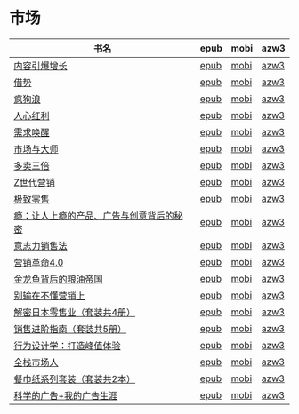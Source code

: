 # 市场

| 书名 | epub | mobi | azw3 |
| --- | --- | --- | --- |
| [内容引爆增长](http://ct.dalanmei.com/f/31084289-771246930-d1df0c) | [epub](http://ct.dalanmei.com/f/31084289-771246930-d1df0c) | [mobi](http://ct.dalanmei.com/f/31084289-771231750-02418a) | [azw3](http://ct.dalanmei.com/f/31084289-771236627-49e679) |
| [借势](http://ct.dalanmei.com/f/31084289-771240648-d857bd) | [epub](http://ct.dalanmei.com/f/31084289-771240648-d857bd) | [mobi](http://ct.dalanmei.com/f/31084289-771228860-cbefc6) | [azw3](http://ct.dalanmei.com/f/31084289-771232657-227d9e) |
| [疯狗浪](http://ct.dalanmei.com/f/31084289-771241353-008afc) | [epub](http://ct.dalanmei.com/f/31084289-771241353-008afc) | [mobi](http://ct.dalanmei.com/f/31084289-771229923-a65a46) | [azw3](http://ct.dalanmei.com/f/31084289-771233479-8e6050) |
| [人心红利](http://ct.dalanmei.com/f/31084289-771246019-6e4c01) | [epub](http://ct.dalanmei.com/f/31084289-771246019-6e4c01) | [mobi](http://ct.dalanmei.com/f/31084289-771230350-80bc24) | [azw3](http://ct.dalanmei.com/f/31084289-771235820-27734d) |
| [需求唤醒](http://ct.dalanmei.com/f/31084289-596120292-ba10af) | [epub](http://ct.dalanmei.com/f/31084289-596120292-ba10af) | [mobi](http://ct.dalanmei.com/f/31084289-596120028-e0b669) | [azw3](http://ct.dalanmei.com/f/31084289-596120199-e883a8) |
| [市场与大师](http://ct.dalanmei.com/f/31084289-589491720-b72402) | [epub](http://ct.dalanmei.com/f/31084289-589491720-b72402) | [mobi](http://ct.dalanmei.com/f/31084289-589444153-2f330c) | [azw3](http://ct.dalanmei.com/f/31084289-589448483-432956) |
| [多卖三倍](http://ct.dalanmei.com/f/31084289-570285868-df825f) | [epub](http://ct.dalanmei.com/f/31084289-570285868-df825f) | [mobi](http://ct.dalanmei.com/f/31084289-570170026-2c186f) | [azw3](http://ct.dalanmei.com/f/31084289-570358041-42d0ed) |
| [Z世代营销](http://ct.dalanmei.com/f/31084289-570237454-10b02a) | [epub](http://ct.dalanmei.com/f/31084289-570237454-10b02a) | [mobi](http://ct.dalanmei.com/f/31084289-569452203-02587d) | [azw3](http://ct.dalanmei.com/f/31084289-571419184-34f7fc) |
| [极致零售](http://ct.dalanmei.com/f/31084289-572087582-0f81a9) | [epub](http://ct.dalanmei.com/f/31084289-572087582-0f81a9) | [mobi](http://ct.dalanmei.com/f/31084289-571728676-e87be6) | [azw3](http://ct.dalanmei.com/f/31084289-572112673-06dd9f) |
| [瘾：让人上瘾的产品、广告与创意背后的秘密](http://ct.dalanmei.com/f/31084289-572093614-417125) | [epub](http://ct.dalanmei.com/f/31084289-572093614-417125) | [mobi](http://ct.dalanmei.com/f/31084289-571727085-6b140f) | [azw3](http://ct.dalanmei.com/f/31084289-572114456-1dbdfe) |
| [意志力销售法](http://ct.dalanmei.com/f/31084289-572116691-9ef5ea) | [epub](http://ct.dalanmei.com/f/31084289-572116691-9ef5ea) | [mobi](http://ct.dalanmei.com/f/31084289-571664921-6cdf22) | [azw3](http://ct.dalanmei.com/f/31084289-572176618-2f90df) |
| [营销革命4.0](http://ct.dalanmei.com/f/31084289-571800268-4c7ead) | [epub](http://ct.dalanmei.com/f/31084289-571800268-4c7ead) | [mobi](http://ct.dalanmei.com/f/31084289-571531945-dc823b) | [azw3](http://ct.dalanmei.com/f/31084289-572195004-806cb6) |
| [金龙鱼背后的粮油帝国](http://ct.dalanmei.com/f/31084289-571866026-43aaeb) | [epub](http://ct.dalanmei.com/f/31084289-571866026-43aaeb) | [mobi](http://ct.dalanmei.com/f/31084289-571551357-6ab919) | [azw3](http://ct.dalanmei.com/f/31084289-572202179-4ec549) |
| [别输在不懂营销上](http://ct.dalanmei.com/f/31084289-571877658-db33fa) | [epub](http://ct.dalanmei.com/f/31084289-571877658-db33fa) | [mobi](http://ct.dalanmei.com/f/31084289-571551722-ebd1db) | [azw3](http://ct.dalanmei.com/f/31084289-572202320-01742e) |
| [解密日本零售业（套装共4册）](http://ct.dalanmei.com/f/31084289-571773867-6394f2) | [epub](http://ct.dalanmei.com/f/31084289-571773867-6394f2) | [mobi](http://ct.dalanmei.com/f/31084289-571496033-29caf0) | [azw3](http://ct.dalanmei.com/f/31084289-571918782-864eeb) |
| [销售进阶指南（套装共5册）](http://ct.dalanmei.com/f/31084289-572121015-e3fd71) | [epub](http://ct.dalanmei.com/f/31084289-572121015-e3fd71) | [mobi](http://ct.dalanmei.com/f/31084289-571596253-2aea48) | [azw3](http://ct.dalanmei.com/f/31084289-571977762-0686b5) |
| [行为设计学：打造峰值体验](http://ct.dalanmei.com/f/31084289-571833070-19ba21) | [epub](http://ct.dalanmei.com/f/31084289-571833070-19ba21) | [mobi](http://ct.dalanmei.com/f/31084289-571549616-6893e1) | [azw3](http://ct.dalanmei.com/f/31084289-572065562-8acf7d) |
| [全栈市场人](http://ct.dalanmei.com/f/31084289-571733863-059e1e) | [epub](http://ct.dalanmei.com/f/31084289-571733863-059e1e) | [mobi](http://ct.dalanmei.com/f/31084289-571584833-947be9) | [azw3](http://ct.dalanmei.com/f/31084289-571850506-f37943) |
| [餐巾纸系列套装（套装共2本）](http://ct.dalanmei.com/f/31084289-571737864-60f704) | [epub](http://ct.dalanmei.com/f/31084289-571737864-60f704) | [mobi](http://ct.dalanmei.com/f/31084289-571588636-c14428) | [azw3](http://ct.dalanmei.com/f/31084289-571868018-2df651) |
| [科学的广告+我的广告生涯](http://ct.dalanmei.com/f/31084289-571783913-9669f1) | [epub](http://ct.dalanmei.com/f/31084289-571783913-9669f1) | [mobi](http://ct.dalanmei.com/f/31084289-571432981-955ddd) | [azw3](http://ct.dalanmei.com/f/31084289-571884756-4f14be) |
